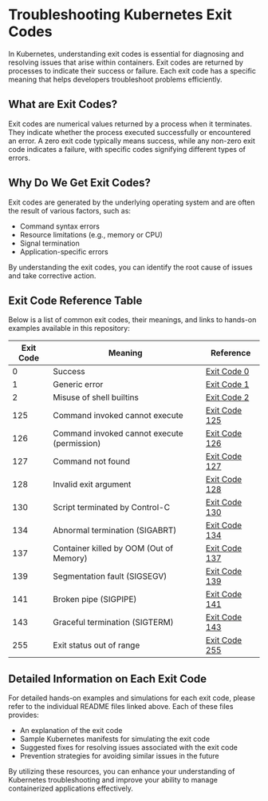 # Troubleshooting Kubernetes Exit Codes

In Kubernetes, understanding exit codes is essential for diagnosing and resolving issues that arise within containers. Exit codes are returned by processes to indicate their success or failure. Each exit code has a specific meaning that helps developers troubleshoot problems efficiently.

## What are Exit Codes?
Exit codes are numerical values returned by a process when it terminates. They indicate whether the process executed successfully or encountered an error. A zero exit code typically means success, while any non-zero exit code indicates a failure, with specific codes signifying different types of errors.

## Why Do We Get Exit Codes?
Exit codes are generated by the underlying operating system and are often the result of various factors, such as:
- Command syntax errors
- Resource limitations (e.g., memory or CPU)
- Signal termination
- Application-specific errors

By understanding the exit codes, you can identify the root cause of issues and take corrective action.

## Exit Code Reference Table
Below is a list of common exit codes, their meanings, and links to hands-on examples available in this repository:

| Exit Code | Meaning                                      | Reference                                         |
|-----------|----------------------------------------------|--------------------------------------------------|
| 0         | Success                                      | [Exit Code 0](./exit-code-0/README.MD)         |
| 1         | Generic error                                | [Exit Code 1](./exit-code-1/README.MD)         |
| 2         | Misuse of shell builtins                     | [Exit Code 2](./exit-code-2/README.MD)         |
| 125       | Command invoked cannot execute               | [Exit Code 125](./exit-code-125/README.MD)     |
| 126       | Command invoked cannot execute (permission)  | [Exit Code 126](./exit-code-126/README.MD)     |
| 127       | Command not found                            | [Exit Code 127](./exit-code-127/README.MD)     |
| 128       | Invalid exit argument                        | [Exit Code 128](./exit-code-128/README.MD)     |
| 130       | Script terminated by Control-C              | [Exit Code 130](./exit-code-130/README.MD)     |
| 134       | Abnormal termination (SIGABRT)              | [Exit Code 134](./exit-code-134/README.MD)     |
| 137       | Container killed by OOM (Out of Memory)     | [Exit Code 137](./exit-code-137/README.MD)     |
| 139       | Segmentation fault (SIGSEGV)                | [Exit Code 139](./exit-code-139/README.MD)     |
| 141       | Broken pipe (SIGPIPE)                       | [Exit Code 141](./exit-code-141/README.MD)     |
| 143       | Graceful termination (SIGTERM)              | [Exit Code 143](./exit-code-143/README.MD)     |
| 255       | Exit status out of range                    | [Exit Code 255](./exit-code-255/README.MD)     |

## Detailed Information on Each Exit Code
For detailed hands-on examples and simulations for each exit code, please refer to the individual README files linked above. Each of these files provides:
- An explanation of the exit code
- Sample Kubernetes manifests for simulating the exit code
- Suggested fixes for resolving issues associated with the exit code
- Prevention strategies for avoiding similar issues in the future

By utilizing these resources, you can enhance your understanding of Kubernetes troubleshooting and improve your ability to manage containerized applications effectively.
